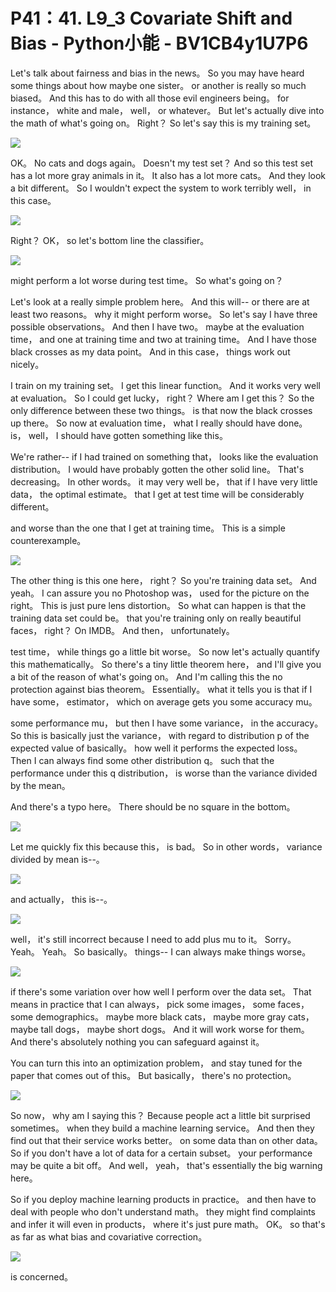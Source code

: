 # P41：41. L9_3 Covariate Shift and Bias - Python小能 - BV1CB4y1U7P6

 Let's talk about fairness and bias in the news。 So you may have heard some things about how maybe one sister。 or another is really so much biased。 And this has to do with all those evil engineers being。 for instance， white and male， well， or whatever。 But let's actually dive into the math of what's going on。 Right？ So let's say this is my training set。



![](img/6fa14687e5e53e901d893c4a871f7e68_1.png)

 OK。 No cats and dogs again。 Doesn't my test set？ And so this test set has a lot more gray animals in it。 It also has a lot more cats。 And they look a bit different。 So I wouldn't expect the system to work terribly well， in this case。

![](img/6fa14687e5e53e901d893c4a871f7e68_3.png)

 Right？ OK， so let's bottom line the classifier。

![](img/6fa14687e5e53e901d893c4a871f7e68_5.png)

 might perform a lot worse during test time。 So what's going on？

 Let's look at a really simple problem here。 And this will-- or there are at least two reasons。 why it might perform worse。 So let's say I have three possible observations。 And then I have two。 maybe at the evaluation time， and one at training time and two at training time。 And I have those black crosses as my data point。 And in this case， things work out nicely。

 I train on my training set。 I get this linear function。 And it works very well at evaluation。 So I could get lucky， right？ Where am I get this？ So the only difference between these two things。 is that now the black crosses up there。 So now at evaluation time， what I really should have done。 is， well， I should have gotten something like this。

 We're rather-- if I had trained on something that， looks like the evaluation distribution。 I would have probably gotten the other solid line。 That's decreasing。 In other words。 it may very well be， that if I have very little data， the optimal estimate。 that I get at test time will be considerably different。

 and worse than the one that I get at training time。 This is a simple counterexample。

![](img/6fa14687e5e53e901d893c4a871f7e68_7.png)

 The other thing is this one here， right？ So you're training data set。 And yeah。 I can assure you no Photoshop was， used for the picture on the right。 This is just pure lens distortion。 So what can happen is that the training data set could be。 that you're training only on really beautiful faces， right？ On IMDB。 And then， unfortunately。

 test time， while things go a little bit worse。 So now let's actually quantify this mathematically。 So there's a tiny little theorem here， and I'll give you a bit of the reason of what's going on。 And I'm calling this the no protection against bias theorem。 Essentially。 what it tells you is that if I have some， estimator， which on average gets you some accuracy mu。

 some performance mu， but then I have some variance， in the accuracy。 So this is basically just the variance， with regard to distribution p of the expected value of basically。 how well it performs the expected loss。 Then I can always find some other distribution q。 such that the performance under this q distribution， is worse than the variance divided by the mean。

 And there's a typo here。 There should be no square in the bottom。

![](img/6fa14687e5e53e901d893c4a871f7e68_9.png)

 Let me quickly fix this because this， is bad。 So in other words， variance divided by mean is--。

![](img/6fa14687e5e53e901d893c4a871f7e68_11.png)

 and actually， this is--。

![](img/6fa14687e5e53e901d893c4a871f7e68_13.png)

 well， it's still incorrect because I need to add plus mu to it。 Sorry。 Yeah。 Yeah。 So basically。 things-- I can always make things worse。

![](img/6fa14687e5e53e901d893c4a871f7e68_15.png)

 if there's some variation over how well I perform over the data set。 That means in practice that I can always， pick some images， some faces， some demographics。 maybe more black cats， maybe more gray cats， maybe tall dogs， maybe short dogs。 And it will work worse for them。 And there's absolutely nothing you can safeguard against it。

 You can turn this into an optimization problem， and stay tuned for the paper that comes out of this。 But basically， there's no protection。

![](img/6fa14687e5e53e901d893c4a871f7e68_17.png)

 So now， why am I saying this？ Because people act a little bit surprised sometimes。 when they build a machine learning service。 And then they find out that their service works better。 on some data than on other data。 So if you don't have a lot of data for a certain subset。 your performance may be quite a bit off。 And well， yeah， that's essentially the big warning here。

 So if you deploy machine learning products in practice。 and then have to deal with people who don't understand math。 they might find complaints and infer it will even in products， where it's just pure math。 OK。 so that's as far as what bias and covariative correction。





![](img/6fa14687e5e53e901d893c4a871f7e68_19.png)

 is concerned。